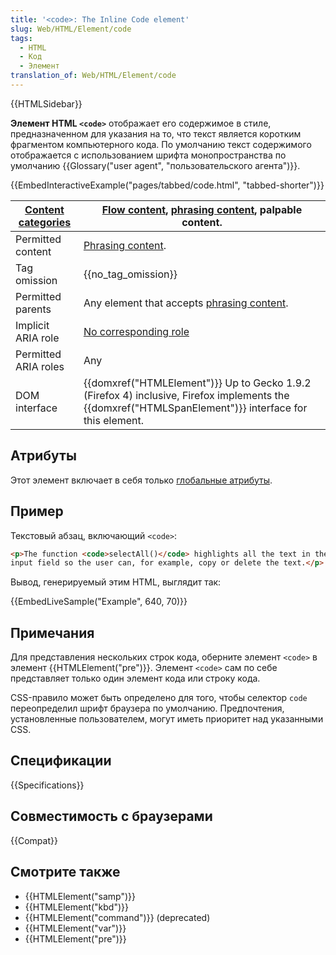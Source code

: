 ```yaml
---
title: '<code>: The Inline Code element'
slug: Web/HTML/Element/code
tags:
  - HTML
  - Код
  - Элемент
translation_of: Web/HTML/Element/code
---
```


{{HTMLSidebar}}

**Элемент HTML `<code>`** отображает его содержимое в стиле, предназначенном для указания на то, что текст является коротким фрагментом компьютерного кода. По умолчанию текст содержимого отображается с использованием шрифта монопространства по умолчанию {{Glossary("user agent", "пользовательского агента")}}.

{{EmbedInteractiveExample("pages/tabbed/code.html", "tabbed-shorter")}}

| [Content categories](/ru/docs/Web/HTML/Content_categories) | [Flow content](/ru/docs/Web/HTML/Content_categories#Flow_content), [phrasing content](/ru/docs/Web/HTML/Content_categories#Phrasing_content), palpable content.           |
| ---------------------------------------------------------- | ------------------------------------------------------------------------------------------------------------------------------------------------------------------------- |
| Permitted content                                          | [Phrasing content](/ru/docs/Web/HTML/Content_categories#Phrasing_content).                                                                                                |
| Tag omission                                               | {{no_tag_omission}}                                                                                                                                                  |
| Permitted parents                                          | Any element that accepts [phrasing content](/ru/docs/Web/HTML/Content_categories#Phrasing_content).                                                                       |
| Implicit ARIA role                                         | [No corresponding role](https://www.w3.org/TR/html-aria/#dfn-no-corresponding-role)                                                                                       |
| Permitted ARIA roles                                       | Any                                                                                                                                                                       |
| DOM interface                                              | {{domxref("HTMLElement")}} Up to Gecko 1.9.2 (Firefox 4) inclusive, Firefox implements the {{domxref("HTMLSpanElement")}} interface for this element. |

## Атрибуты

Этот элемент включает в себя только [глобальные атрибуты](/ru/Web/HTML/Global_attributes).

## Пример

Текстовый абзац, включающий `<code>`:

```html
<p>The function <code>selectAll()</code> highlights all the text in the
input field so the user can, for example, copy or delete the text.</p>
```

Вывод, генерируемый этим HTML, выглядит так:

{{EmbedLiveSample("Example", 640, 70)}}

## Примечания

Для представления нескольких строк кода, оберните элемент `<code>` в элемент {{HTMLElement("pre")}}. Элемент `<code>` сам по себе представляет только один элемент кода или строку кода.

CSS-правило может быть определено для того, чтобы селектор `code` переопределил шрифт браузера по умолчанию. Предпочтения, установленные пользователем, могут иметь приоритет над указанными CSS.

## Спецификации

{{Specifications}}

## Совместимость с браузерами

{{Compat}}

## Смотрите также

- {{HTMLElement("samp")}}
- {{HTMLElement("kbd")}}
- {{HTMLElement("command")}} (deprecated)
- {{HTMLElement("var")}}
- {{HTMLElement("pre")}}
